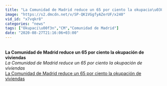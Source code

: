 ```yaml
---
title: "La Comunidad de Madrid reduce un 65 por ciento la okupacio\u0301n de viviendas"
image: "https://s2.dmcdn.net/v/SP-QK1VGgfyAZerUF/x240"
vid_id: "x7vqkr8"
categories: "news"
tags: ["Okupaci\u00f3n","CM","Comunidad de Madrid"]
date: "2020-08-27T21:16:06+03:00"
---
```

<br><b>La Comunidad de Madrid reduce un 65 por ciento la okupación de viviendas</b><br> <i>La Comunidad de Madrid reduce un 65 por ciento la okupación de viviendas</i><br> <u>La Comunidad de Madrid reduce un 65 por ciento la okupación de viviendas</u>
